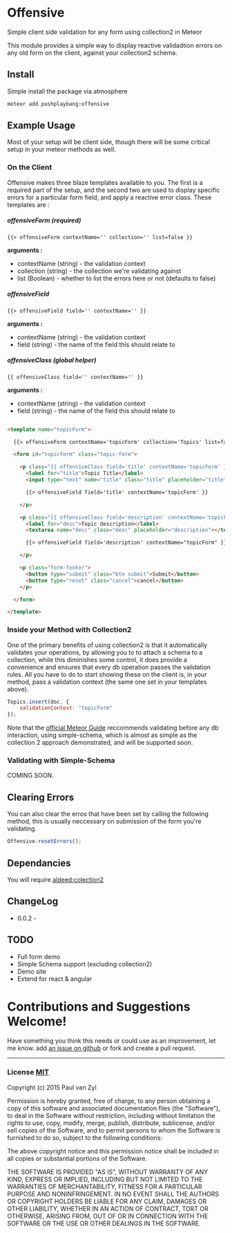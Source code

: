 # Offensive
Simple client side validation for any form using collection2 in Meteor

This module provides a simple way to display reactive validadtion errors on any old form on the client, against your collection2 schema.



## Install
Simple install the package via atmosphere

```sh
meteor add pushplaybang:offensive
```




## Example Usage
Most of your setup will be client side, though there will be some critical setup in your meteor methods as well.

### On the Client
Offensive makes three blaze templates available to you.  The first is a required part of the setup, and the second two are used to display specific errors for a particular form field, and apply a reactive error class.  These templates are :

##### offensiveForm (required)

`{{> offensiveForm contextName='' collection='' list=false }}`

**arguments :**

* contextName (string) - the validation context
* collection (string) - the collection we're validating against
* list (Boolean) - whether to list the errors here or not (defaults to false)

##### offensiveField

`{{> offensiveField field='' contextName='' }}`

**arguments :**

* contextName (string) - the validation context
* field (string) - the name of the field this should relate to

##### offensiveClass (global helper)

`{{ offensiveClass field='' contextName='' }}`

**arguments :**

* contextName (string) - the validation context
* field (string) - the name of the field this should relate to

```html

<template name="topicForm">

  {{> offensiveForm contextName='topicForm' collection='Topics' list=false }}

  <form id="topicform" class="topic-form">

    <p class="{{ offensiveClass field='title' contextName='topicForm' }}">
      <label for="title">Topic Title</label>
      <input type="text" name="title" class="title" placeholder="title">

      {{> offensiveField field='title' contextName='topicForm' }}

    </p>

    <p class="{{ offensiveClass field='description' contextName='topicForm' }}">
      <label for="desc">Topic description</label>
      <textarea name="desc" class="desc" placeholder="description"></textarea>

      {{> offensiveField field='description' contextName="topicForm" }}

    </p>

    <p class="form-footer">
      <button type="submit" class="btn submit">Submit</button>
      <button type="reset" class="cancel">cancel</button>
    </p>

  </form>

</template>

```


### Inside your Method with Collection2
One of the primary benefits of using collection2 is that it automatically validates your operations, by allowing you to to attach a schema to a collection, while this diminishes some control, it does provide a convenience and ensures that every db operation passes the validation rules.  All you have to do to start showing these on the client is, in your method, pass a validation context (the same one set in your templates above).

```js
Topics.insert(doc, {
    validationContext: "topicForm"
});
```

<!-- This doesn't exclude the ability to use simple-schema directly, but if you'e going to use simple schema and manually apply your validations then it looses some of its usefuleness. -->

Note that the [official Meteor Guide](http://guide.meteor.com/methods.html) reccommends validating before any db interaction, using simple-schema, which is almost as simple as the collection 2 approach demonstrated, and will be supported soon.


### Validating with Simple-Schema
COMING SOON.

## Clearing Errors
You can also clear the erros that have been set by calling the following method, this is usually neccessary on submission of the form you're validating.

 ```js
Offensive.resetErrors();
 ```

## Dependancies
You will require [aldeed:colection2](https://atmospherejs.com/aldeed/collection2)


## ChangeLog
* 0.0.2 -


## TODO
* Full form demo
* Simple Schema support (excluding collection2)
* Demo site
* Extend for react & angular



# Contributions and Suggestions Welcome!
Have something you think this needs or could use as an improvement, let me know.  add [an issue on github]() or fork and create a pull request.



___



### License [MIT](https://opensource.org/licenses/MIT)
Copyright (c) 2015 Paul van Zyl

Permission is hereby granted, free of charge, to any person obtaining a copy
of this software and associated documentation files (the "Software"), to deal
in the Software without restriction, including without limitation the rights
to use, copy, modify, merge, publish, distribute, sublicense, and/or sell
copies of the Software, and to permit persons to whom the Software is
furnished to do so, subject to the following conditions:

The above copyright notice and this permission notice shall be included in
all copies or substantial portions of the Software.

THE SOFTWARE IS PROVIDED "AS IS", WITHOUT WARRANTY OF ANY KIND, EXPRESS OR
IMPLIED, INCLUDING BUT NOT LIMITED TO THE WARRANTIES OF MERCHANTABILITY,
FITNESS FOR A PARTICULAR PURPOSE AND NONINFRINGEMENT.  IN NO EVENT SHALL THE
AUTHORS OR COPYRIGHT HOLDERS BE LIABLE FOR ANY CLAIM, DAMAGES OR OTHER
LIABILITY, WHETHER IN AN ACTION OF CONTRACT, TORT OR OTHERWISE, ARISING FROM,
OUT OF OR IN CONNECTION WITH THE SOFTWARE OR THE USE OR OTHER DEALINGS IN
THE SOFTWARE.